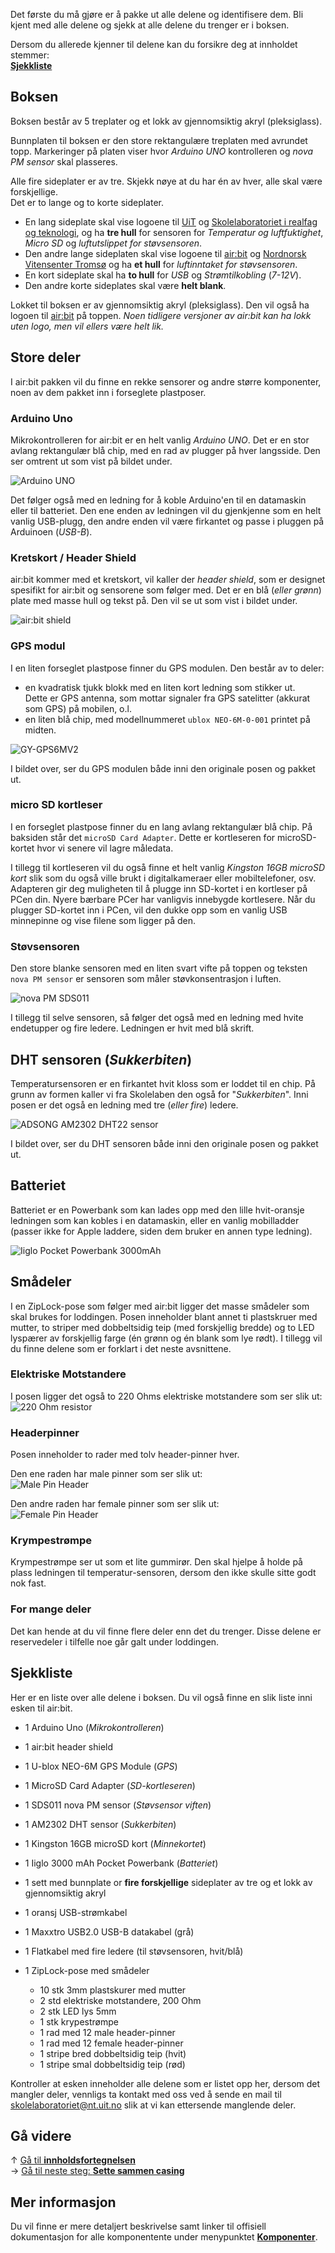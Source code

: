 Det første du må gjøre er å pakke ut alle delene og identifisere dem. Bli kjent med alle delene og sjekk at alle delene du trenger er i boksen.

Dersom du allerede kjenner til delene kan du forsikre deg at innholdet stemmer:  
**[Sjekkliste](#sjekkliste)**

## Boksen

Boksen består av 5 treplater og et lokk av gjennomsiktig akryl (pleksiglass).

Bunnplaten til boksen er den store rektangulære treplaten med avrundet topp. Markeringer på platen viser hvor *Arduino UNO* kontrolleren og *nova PM sensor* skal plasseres.

Alle fire sideplater er av tre. Skjekk nøye at du har én av hver, alle skal være forskjellige.  
Det er to lange og to korte sideplater.

* En lang sideplate skal vise logoene til [UiT][uit-logo] og [Skolelaboratoriet i realfag og teknologi][skolelab-logo], og ha **tre hull** for sensoren for *Temperatur og luftfuktighet*, *Micro SD* og *luftutslippet for støvsensoren*.
* Den andre lange sideplaten skal vise logoene til [air:bit][airbit-logo] og [Nordnorsk Vitensenter Tromsø][vitensenteret-logo] og ha **et hull** for *luftinntaket for støvsensoren*.
* En kort sideplate skal ha **to hull** for *USB* og *Strømtilkobling* (*7-12V*).
* Den andre korte sideplates skal være **helt blank**.

Lokket til boksen er av gjennomsiktig akryl (pleksiglass). Den vil også ha logoen til [air:bit][airbit-logo] på toppen. *Noen tidligere versjoner av air:bit kan ha lokk uten logo, men vil ellers være helt lik.*

## Store deler

I air:bit pakken vil du finne en rekke sensorer og andre større komponenter, noen av dem pakket inn i forseglete plastposer.

### Arduino Uno

Mikrokontrolleren for air:bit er en helt vanlig *Arduino UNO*. Det er en stor avlang rektangulær blå chip, med en rad av plugger på hver langsside. Den ser omtrent ut som vist på bildet under.

![Arduino UNO][arduino-uno-picture]

Det følger også med en ledning for å koble Arduino'en til en datamaskin eller til batteriet. Den ene enden av ledningen vil du gjenkjenne som en helt vanlig USB-plugg, den andre enden vil være firkantet og passe i pluggen på Arduinoen (*USB-B*).

### Kretskort / Header Shield

air:bit kommer med et kretskort, vil kaller der *header shield*, som er designet spesifikt for air:bit og sensorene som følger med. Det er en blå (*eller grønn*) plate med masse hull og tekst på. Den vil se ut som vist i bildet under.

![air:bit shield][shield-picture]

### GPS modul

I en liten forseglet plastpose finner du GPS modulen. Den består av to deler:

* en kvadratisk tjukk blokk med en liten kort ledning som stikker ut.  
  Dette er GPS antenna, som mottar signaler fra GPS satelitter (akkurat som GPS) på mobilen, o.l.
* en liten blå chip, med modellnummeret `ublox NEO-6M-0-001` printet på midten.

![GY-GPS6MV2][airbit-gps-img]

I bildet over, ser du GPS modulen både inni den originale posen og pakket ut.

### micro SD kortleser

I en forseglet plastpose finner du en lang avlang rektangulær blå chip. På baksiden står det `microSD Card Adapter`. Dette er kortleseren for microSD-kortet hvor vi senere vil lagre måledata.

I tillegg til kortleseren vil du også finne et helt vanlig *Kingston 16GB microSD kort* slik som du også ville brukt i digitalkameraer eller mobiltelefoner, osv. Adapteren gir deg muligheten til å plugge inn SD-kortet i en kortleser på PCen din. Nyere bærbare PCer har vanligvis innebygde kortlesere. Når du plugger SD-kortet inn i PCen, vil den dukke opp som en vanlig USB minnepinne og vise filene som ligger på den.

### Støvsensoren

Den store blanke sensoren med en liten svart vifte på toppen og teksten `nova PM sensor` er sensoren som måler støvkonsentrasjon i luften.

![nova PM SDS011][pm-sensor]

I tillegg til selve sensoren, så følger det også med en ledning med hvite endetupper og fire ledere. Ledningen er hvit med blå skrift.

## DHT sensoren (*Sukkerbiten*)

Temperatursensoren er en firkantet hvit kloss som er loddet til en chip. På grunn av formen kaller vi fra Skolelaben den også for "*Sukkerbiten*". Inni posen er det også en ledning med tre (*eller fire*) ledere.

![ADSONG AM2302 DHT22 sensor][airbit-dht-img]

I bildet over, ser du DHT sensoren både inni den originale posen og pakket ut.

## Batteriet

Batteriet er en Powerbank som kan lades opp med den lille hvit-oransje ledningen som kan kobles i en datamaskin, eller en vanlig mobilladder (passer ikke for Apple laddere, siden dem bruker en annen type ledning).

![Iiglo Pocket Powerbank 3000mAh][powerbank-img]

## Smådeler

I en ZipLock-pose som følger med air:bit ligger det masse smådeler som skal brukes for loddingen. Posen inneholder blant annet ti plastskruer med mutter, to striper med dobbeltsidig teip (med forskjellig bredde) og to LED lyspærer av forskjellig farge (én grønn og én blank som lye rødt). I tillegg vil du finne delene som er forklart i det neste avsnittene.

### Elektriske Motstandere

I posen ligger det også to 220 Ohms elektriske motstandere som ser slik ut:  
![220 Ohm resistor][resistor-img]

### Headerpinner

Posen inneholder to rader med tolv header-pinner hver. 

Den ene raden har male pinner som ser slik ut:  
![Male Pin Header][male-pin-header-img]

Den andre raden har female pinner som ser slik ut:  
![Female Pin Header][female-pin-header-img]

### Krympestrømpe

Krympestrømpe ser ut som et lite gummirør. Den skal hjelpe å holde på plass ledningen til temperatur-sensoren, dersom den ikke skulle sitte godt nok fast.

### For mange deler

Det kan hende at du vil finne flere deler enn det du trenger. Disse delene er reservedeler i tilfelle noe går galt under loddingen.

## Sjekkliste

Her er en liste over alle delene i boksen. Du vil også finne en slik liste inni esken til air:bit.

* 1 Arduino Uno (*Mikrokontrolleren*)
* 1 air:bit header shield
* 1 U-blox NEO-6M GPS Module (*GPS*)
* 1 MicroSD Card Adapter (*SD-kortleseren*)
* 1 SDS011 nova PM sensor (*Støvsensor viften*)
* 1 AM2302 DHT sensor (*Sukkerbiten*)
* 1 Kingston 16GB microSD kort (*Minnekortet*)
* 1 Iiglo 3000 mAh Pocket Powerbank (*Batteriet*)
* 1 sett med bunnplate or **fire forskjellige** sideplater av tre og et lokk av gjennomsiktig akryl

* 1 oransj USB-strømkabel
* 1 Maxxtro USB2.0 USB-B datakabel (grå)
* 1 Flatkabel med fire ledere (til støvsensoren, hvit/blå)
* 1 ZipLock-pose med smådeler
  * 10 stk 3mm plastskurer med mutter
  * 2 std elektriske motstandere, 200 Ohm
  * 2 stk LED lys 5mm
  * 1 stk krypestrømpe
  * 1 rad med 12 male header-pinner
  * 1 rad med 12 female header-pinner
  * 1 stripe bred dobbeltsidig teip (hvit)
  * 1 stripe smal dobbeltsidig teip (rød)

Kontroller at esken inneholder alle delene som er listet opp her, dersom det mangler deler, vennligs ta kontakt med oss ved å sende en mail til [skolelaboratoriet@nt.uit.no](mailto:skolelaboratoriet@nt.uit.no) slik at vi kan ettersende manglende deler.

## Gå videre

&uarr; [Gå til **innholdsfortegnelsen**][home]  
&rarr; [Gå til neste steg: **Sette sammen casing**][casing]

## Mer informasjon

Du vil finne er mere detaljert beskrivelse samt linker til offisiell dokumentasjon for alle komponentente under menypunktet **[Komponenter][components]**.

[home]: Guide-Bygging-og-Lodding
[casing]: Sette-sammen-treboksen
[components]: Komponenter

[arduino-uno-picture]: https://www.arduino.cc/en/uploads/Guide/A000066_iso_both.jpg
[shield-picture]: img/airbit-shield.png
[airbit-gps-img]: img/airbit-gps-img.jpg
[pm-sensor]: http://aqicn.org/aqicn/view/images/sensors/sds011-large.png
[airbit-dht-img]: img/airbit-dht-img.jpg
[powerbank-img]: iiglo-pocket-powerbank-img.jpeg
[resistor-img]: img/220Ohm_Res.png
[male-pin-header-img]: img/6_Pin_Header.jpg
[female-pin-header-img]: img/pin-header-female-10pin.jpg

[airbit-logo]: img/airbit-logo-full.png
[uit-logo]: https://uit.no/ressurs/uit/grafisk/uit2013/logo/illLogo.jpeg
[skolelab-logo]: https://uit.no/Content/393666/skolelaboratoriet.jpg
[vitensenteret-logo]: https://nordnorsk.vitensenter.no/sites/all/themes/NNVtheme/logo.png
